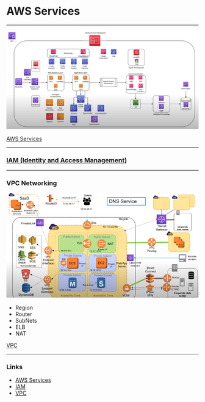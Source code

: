 # AWS Services

---

![AWS Services](architecture.png)

[AWS Services](https://www.youtube.com/watch?v=FDEpdNdFglI)

---
### [IAM (Identity and Access Management)](iam/README.md)

---
### VPC Networking

![VPC](vpc.png)

- Region
- Router
- SubNets
- ELB
- NAT

[VPC](https://www.youtube.com/watch?v=XZbvQWkpJTI)

---

### Links
- [AWS Services](https://www.youtube.com/watch?v=FDEpdNdFglI)
- [IAM](https://www.youtube.com/watch?v=_ZCTvmaPgao)
- [VPC](https://www.youtube.com/watch?v=XZbvQWkpJTI)
